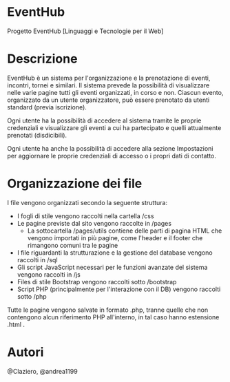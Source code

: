 # EventHub
Progetto EventHub [Linguaggi e Tecnologie per il Web]

# Descrizione
EventHub è un sistema per l'organizzazione e la prenotazione di eventi, incontri, tornei e similari.
Il sistema prevede la possibilità di visualizzare nelle varie pagine tutti gli eventi organizzati, in corso e non. Ciascun evento, organizzato da un utente organizzatore, può essere prenotato da utenti standard (previa iscrizione).

Ogni utente ha la possibilità di accedere al sistema tramite le proprie credenziali e visualizzare gli eventi a cui ha partecipato e quelli attualmente prenotati (disdicibili).

Ogni utente ha anche la possibilità di accedere alla sezione Impostazioni per aggiornare le proprie credenziali di accesso o i propri dati di contatto.

# Organizzazione dei file
I file vengono organizzati secondo la seguente struttura:
- I fogli di stile vengono raccolti nella cartella /css
- Le pagine previste dal sito vengono raccolte in /pages
  - La sottocartella /pages/utils contiene delle parti di pagina HTML che vengono importati in più pagine, come l'header e il footer che rimangono comuni tra le pagine
- I file riguardanti la strutturazione e la gestione del database vengono raccolti in /sql
- Gli script JavaScript necessari per le funzioni avanzate del sistema vengono raccolti in /js
- Files di stile Bootstrap vengono raccolti sotto /bootstrap
- Script PHP (principalmente per l'interazione con il DB) vengono raccolti sotto /php

Tutte le pagine vengono salvate in formato .php, tranne quelle che non contengono alcun riferimento PHP all'interno, in tal caso hanno estensione .html .

# Autori
@Claziero, @andrea1199
